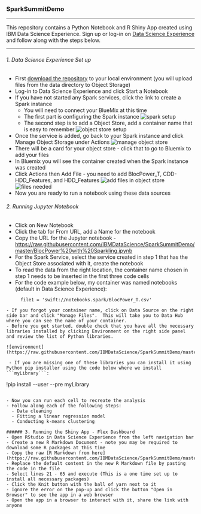 ### SparkSummitDemo
--- 

This repository contains a Python Notebook and R Shiny App created using IBM Data Science Experience.  Sign up or log-in on [Data Science Experience](http://datascience.ibm.com/) and follow along with the steps below.

--- 

###### 1. Data Science Experience Set up
- First [download the repository](https://github.com/IBMDataScience/SparkSummitDemo/archive/master.zip) to your local environment (you will upload files from the data directory to Object Storage)
- Log-in to Data Science Experience and click Start a Notebook
- If you have not started any Spark services, click the link to create a Spark instance
  - You will need to connect your BlueMix at this time
  - The first part is configuring the Spark instance
  ![spark setup](https://raw.githubusercontent.com/IBMDataScience/SparkSummitDemo/master/Screenshots/sparkSetup.png)
  - The second step is to add a Object Store, add a container name that is easy to remember
  ![object store setup](https://raw.githubusercontent.com/IBMDataScience/SparkSummitDemo/master/Screenshots/objectStoreSetup.png)
- Once the service is added, go back to your Spark instance and click Manage Object Storage under Actions
  ![manage object store](https://raw.githubusercontent.com/IBMDataScience/SparkSummitDemo/master/Screenshots/ManageObjectStorage.png)
- There will be a card for your object store - click that to go to Bluemix to add your files
- In Bluemix you will see the container created when the Spark instance was created
- Click Actions then Add File - you need to add BlocPower_T, CDD-HDD_Features, and HDD_Features
 ![add files in object store](https://raw.githubusercontent.com/IBMDataScience/SparkSummitDemo/master/Screenshots/addFiles.png)
 ![files needed](https://raw.githubusercontent.com/IBMDataScience/SparkSummitDemo/master/Screenshots/files.png)
- Now you are ready to run a notebook using these data sources


###### 2. Running Jupyter Notebook
- Click on New Notebook
- Click the tab for From URL, add a Name for the notebook 
- Copy the URL for the Jupyter notebook - https://raw.githubusercontent.com/IBMDataScience/SparkSummitDemo/master/BlocPower%20with%20Sparkling.ipynb
- For the Spark Service, select the service created in step 1 that has the Object Store associated with it, create the notebook
- To read the data from the right location, the container name chosen in step 1 needs to be inserted in the first three code cells
- For the code example below, my container was named notebooks (default in Data Science Experience):
  ```
    file1 = 'swift://notebooks.spark/BlocPower_T.csv'
 ```
- If you forgot your container name, click on Data Source on the right side bar and click "Manage Files".  This will take you to Data Hub where you can see the name of your container.
- Before you get started, double check that you have all the necessary libraries installed by clicking Environment on the right side panel and review the list of Python libraries. 

 ![environment](https://raw.githubusercontent.com/IBMDataScience/SparkSummitDemo/master/Screenshots/environment.png)

  - If you are missing one of these libraries you can install it using Python pip installer using the code below where we install ```myLibrary```:

```
!pip install --user --pre myLibrary
```

- Now you can run each cell to recreate the analysis
- Follow along each of the following steps:
  - Data cleaning
  - Fitting a linear regression model
  - Conducting k-means clustering

###### 3. Running the Shiny App - Flex Dashboard
- Open RStudio in Data Science Experience from the left navigation bar 
- Create a new R Markdown Document - note you may be required to download some R packages at this time
- Copy the raw [R Markdown from here](https://raw.githubusercontent.com/IBMDataScience/SparkSummitDemo/master/shinyDemo.Rmd)
- Replace the default content in the new R Markdown file by pasting the code in the file
- Select lines 21 - 65 and execute (This is a one time set up to install all necessary packages)
- Click the Knit button with the ball of yarn next to it
- Ignore the error on the pop-up and click the button "Open in Browser" to see the app in a web browser
- Open the app in a browser to interact with it, share the link with anyone
